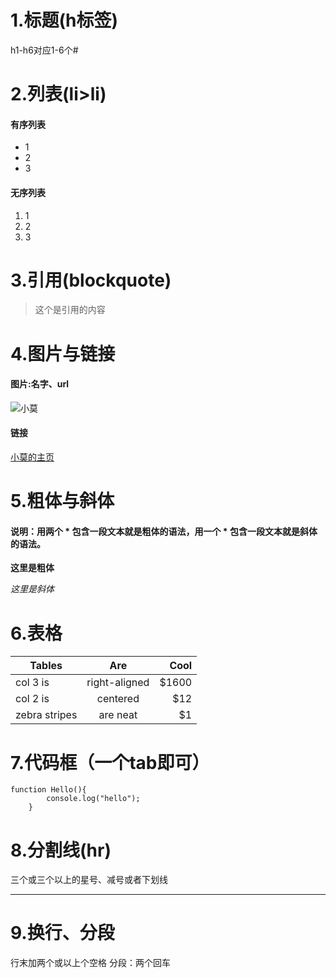 # 1.标题(h标签)
h1-h6对应1-6个#
# 2.列表(li>li)
#### 有序列表
* 1
* 2
* 3
#### 无序列表
1. 1
2. 2
3. 3
# 3.引用(blockquote)
>这个是引用的内容
# 4.图片与链接
#### 图片:名字、url
![小莫](http://mouapp.com/Mou_128.png)
#### 链接
[小莫的主页](http://www.xiaomo.info)
# 5.粗体与斜体   
#### 说明：用两个 * 包含一段文本就是粗体的语法，用一个 * 包含一段文本就是斜体的语法。
**这里是粗体**

*这里是斜体*

# 6.表格
| Tables        | Are           | Cool  |
| ----------- |:-----------:| -----:|
| col 3 is      | right-aligned | $1600 |
| col 2 is      | centered      |   $12 |
| zebra stripes | are neat      |    $1 |
# 7.代码框（一个tab即可）

    function Hello(){
            console.log("hello");
        }
# 8.分割线(hr)  
三个或三个以上的星号、减号或者下划线
***

# 9.换行、分段  
行末加两个或以上个空格
分段：两个回车